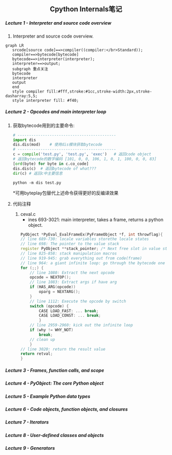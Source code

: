 ## <p align="center"> Cpython Internals笔记 </p>
##### Lecture 1 - Interpreter and source code overview
1. Interpreter and source code overview.
```mermaid
graph LR
   srcode[source code]==>compiler((compiler:</br>Standard));
   compiler==>bytecode[bytecode]
   bytecode==>interpreter(interpreter);
   interpreter==>output;
   subgraph 重点关注
   bytecode
   interpreter
   output
   end
   style compiler fill:#fff,stroke:#1cc,stroke-width:2px,stroke-dasharray:5,5;
   style interpreter fill: #f40;
```

##### Lecture 2 - Opcodes and main interpreter loop
1. 获取bytecode用到的主要命令:
	```python
	# -------------------------------------------
	import dis
	dis.dis(mod)	# 使用dis模块获取bytecode
	# -------------------------------------------
	c = compile('test.py', 'test.py', 'exec')	# 返回code object
	# 返回bytecode的数字编码 [101, 0, 0, 106, 1, 0, 1, 100, 0, 0, 83]
	[ord(byte) for byte in c.co_code]
	dis.dis(c)	# 返回bytecode of what???
	dir(c) # 返回c中主要信息
	```
	```shell
	python -m dis test.py
	```
	*可用byteplay包替代上述命令获得更好的反编译效果

2. 代码注释
	1. ceval.c
		- ines 693-3021: main interpreter, takes a frame, returns a python object.
		```cpp
		PyObject *PyEval_EvalFrameEx(PyFrameObject *f, int throwflag){
		// line 689-730: locale variables storethe locale states
		// line 698: The pointer to the value stack
		register PyObject **stack_pointer; /* Next free slot in value stack */
		// line 825-858: stack manipulation macros
		// line 919-945: grab everything out from code(frame)
		// line 964: a giant infinite loop: go through the bytecode one byte a time
		for (;;) {
			// line 1080: Extract the next opcode
			opcode = NEXTOP();
			// line 1083: Extract args if have arg
			if (HAS_ARG(opcode))
            	oparg = NEXTARG();
			}
			// line 1112: Execute the opcode by switch
			switch (opcode) {
				CASE LOAD_FAST: ... break;
				CASE LOAD_CONST: ... break;
				}
			// line 2959-2960: kick out the infinite loop
			if (why != WHY_NOT)
            	break;
			// clean up
			}
		// line 3020: return the result value
		return retval;
		}
		```

##### Lecture 3 - Frames, function calls, and scope

##### Lecture 4 - PyObject: The core Python object

##### Lecture 5 - Example Python data types

##### Lecture 6 - Code objects, function objects, and closures

##### Lecture 7 - Iterators

##### Lecture 8 - User-defined classes and objects

##### Lecture 9 - Generators
